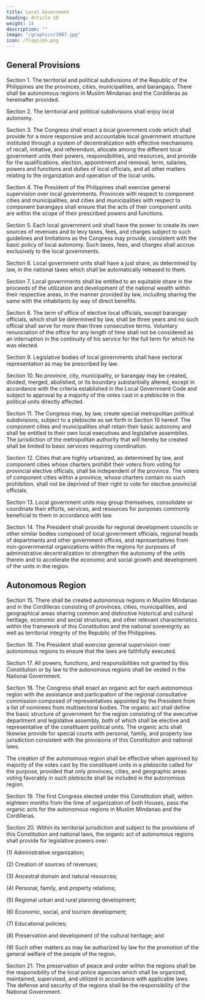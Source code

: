 ```yaml
---
title: Local Government
heading: Article 10
weight: 14
description: ""
image: "/graphics/1987.jpg"
icon: /flags/ph.png
---
```



## General Provisions

Section 1. The territorial and political subdivisions of the Republic of the Philippines are the provinces, cities, municipalities, and barangays. There shall be autonomous regions in Muslim Mindanao and the Cordilleras as hereinafter provided.

Section 2. The territorial and political subdivisions shall enjoy local autonomy.

Section 3. The Congress shall enact a local government code which shall provide for a more responsive and accountable local government structure instituted through a system of decentralization with effective mechanisms of recall, initiative, and referendum, allocate among the different local government units their powers, responsibilities, and resources, and provide for the qualifications, election, appointment and removal, term, salaries, powers and functions and duties of local officials, and all other matters relating to the organization and operation of the local units.

Section 4. The President of the Philippines shall exercise general supervision over local governments. Provinces with respect to component cities and municipalities, and cities and municipalities with respect to component barangays shall ensure that the acts of their component units are within the scope of their prescribed powers and functions.

Section 5. Each local government unit shall have the power to create its own sources of revenues and to levy taxes, fees, and charges subject to such guidelines and limitations as the Congress may provide, consistent with the basic policy of local autonomy. Such taxes, fees, and charges shall accrue exclusively to the local governments.

Section 6. Local government units shall have a just share, as determined by law, in the national taxes which shall be automatically released to them.

Section 7. Local governments shall be entitled to an equitable share in the proceeds of the utilization and development of the national wealth within their respective areas, in the manner provided by law, including sharing the same with the inhabitants by way of direct benefits.

Section 8. The term of office of elective local officials, except barangay officials, which shall be determined by law, shall be three years and no such official shall serve for more than three consecutive terms. Voluntary renunciation of the office for any length of time shall not be considered as an interruption in the continuity of his service for the full term for which he was elected.

Section 9. Legislative bodies of local governments shall have sectoral representation as may be prescribed by law.

Section 10. No province, city, municipality, or barangay may be created, divided, merged, abolished, or its boundary substantially altered, except in accordance with the criteria established in the Local Government Code and subject to approval by a majority of the votes cast in a plebiscite in the political units directly affected.

Section 11. The Congress may, by law, create special metropolitan political subdivisions, subject to a plebiscite as set forth in Section 10 hereof. The component cities and municipalities shall retain their basic autonomy and shall be entitled to their own local executives and legislative assemblies. The jurisdiction of the metropolitan authority that will hereby be created shall be limited to basic services requiring coordination.

Section 12. Cities that are highly urbanized, as determined by law, and component cities whose charters prohibit their voters from voting for provincial elective officials, shall be independent of the province. The voters of component cities within a province, whose charters contain no such prohibition, shall not be deprived of their right to vote for elective provincial officials.

Section 13. Local government units may group themselves, consolidate or coordinate their efforts, services, and resources for purposes commonly beneficial to them in accordance with law.

Section 14. The President shall provide for regional development councils or other similar bodies composed of local government officials, regional heads of departments and other government offices, and representatives from non-governmental organizations within the regions for purposes of administrative decentralization to strengthen the autonomy of the units therein and to accelerate the economic and social growth and development of the units in the region.


## Autonomous Region

Section 15. There shall be created autonomous regions in Muslim Mindanao and in the Cordilleras consisting of provinces, cities, municipalities, and geographical areas sharing common and distinctive historical and cultural heritage, economic and social structures, and other relevant characteristics within the framework of this Constitution and the national sovereignty as well as territorial integrity of the Republic of the Philippines.

Section 16. The President shall exercise general supervision over autonomous regions to ensure that the laws are faithfully executed.

Section 17. All powers, functions, and responsibilities not granted by this Constitution or by law to the autonomous regions shall be vested in the National Government.

Section 18. The Congress shall enact an organic act for each autonomous region with the assistance and participation of the regional consultative commission composed of representatives appointed by the President from a list of nominees from multisectoral bodies. The organic act shall define the basic structure of government for the region consisting of the executive department and legislative assembly, both of which shall be elective and representative of the constituent political units. The organic acts shall likewise provide for special courts with personal, family, and property law jurisdiction consistent with the provisions of this Constitution and national laws.

The creation of the autonomous region shall be effective when approved by majority of the votes cast by the constituent units in a plebiscite called for the purpose, provided that only provinces, cities, and geographic areas voting favorably in such plebiscite shall be included in the autonomous region.

Section 19. The first Congress elected under this Constitution shall, within eighteen months from the time of organization of both Houses, pass the organic acts for the autonomous regions in Muslim Mindanao and the Cordilleras.

Section 20. Within its territorial jurisdiction and subject to the provisions of this Constitution and national laws, the organic act of autonomous regions shall provide for legislative powers over:

(1) Administrative organization;

(2) Creation of sources of revenues;

(3) Ancestral domain and natural resources;

(4) Personal, family, and property relations;

(5) Regional urban and rural planning development;

(6) Economic, social, and tourism development;

(7) Educational policies;

(8) Preservation and development of the cultural heritage; and

(9) Such other matters as may be authorized by law for the promotion of the general welfare of the people of the region.

Section 21. The preservation of peace and order within the regions shall be the responsibility of the local police agencies which shall be organized, maintained, supervised, and utilized in accordance with applicable laws. The defense and security of the regions shall be the responsibility of the National Government.

